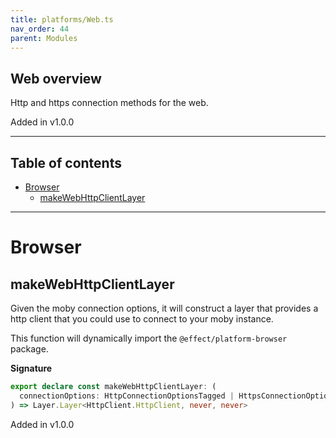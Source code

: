 ```yaml
---
title: platforms/Web.ts
nav_order: 44
parent: Modules
---
```


## Web overview

Http and https connection methods for the web.

Added in v1.0.0

---

<h2 class="text-delta">Table of contents</h2>

- [Browser](#browser)
  - [makeWebHttpClientLayer](#makewebhttpclientlayer)

---

# Browser

## makeWebHttpClientLayer

Given the moby connection options, it will construct a layer that provides a
http client that you could use to connect to your moby instance.

This function will dynamically import the `@effect/platform-browser` package.

**Signature**

```ts
export declare const makeWebHttpClientLayer: (
  connectionOptions: HttpConnectionOptionsTagged | HttpsConnectionOptionsTagged
) => Layer.Layer<HttpClient.HttpClient, never, never>
```

Added in v1.0.0
